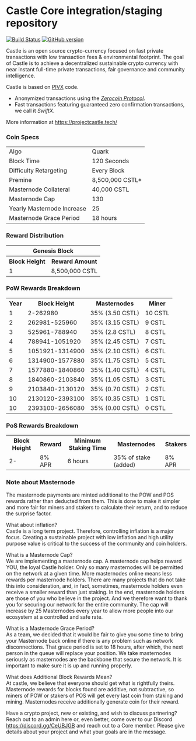 Castle Core integration/staging repository
=====================================

[![Build Status](https://travis-ci.org/MyCryptoCoins/Castle.svg?branch=master)](https://travis-ci.org/MyCryptoCoins/Castle) [![GitHub version](https://badge.fury.io/gh/MyCryptoCoins%2FCastle.svg)](https://badge.fury.io/gh/MyCryptoCoins%2FCastle)


Castle is an open source crypto-currency focused on fast private transactions with low transaction fees & environmental footprint.  The goal of Castle is to achieve a decentralized sustainable crypto currency with near instant full-time private transactions, fair governance and community intelligence.

Castle is based on [PIVX](http://www.pivx.org) code.

- Anonymized transactions using the [_Zerocoin Protocol_](http://www.pivx.org/zpiv).
- Fast transactions featuring guaranteed zero confirmation transactions, we call it _SwiftX_.


More information at https://projectcastle.tech/ 

### Coin Specs
<table>
<tr><td>Algo</td><td>Quark</td></tr>
<tr><td>Block Time</td><td>120 Seconds</td></tr>
<tr><td>Difficulty Retargeting</td><td>Every Block</td></tr>
<tr><td>Premine</td><td>8,500,000 CSTL*</td></tr>
    <tr><td>Masternode Collateral</td><td>40,000 CSTL</td></tr>
  <tr><td>Masternode Cap</td><td>130</td></tr>
  <tr><td>Yearly Masternode Increase</td><td>25</td></tr>
  <tr><td>Masternode Grace Period</td><td> 18 hours</td></tr>
</table>


### Reward Distribution

<table>
<th colspan=4>Genesis Block</th>
<tr><th>Block Height</th><th>Reward Amount</th></tr>
<tr><td>1</td><td>8,500,000 CSTL</td></tr>
</table>

### PoW Rewards Breakdown

<table>
<th>Year</th><th>Block Height</th><th>Masternodes</th><th>Miner</th>
<tr><td>1</td><td>2-262980</td><td>35% (3.50 CSTL)</td><td>10 CSTL</td></tr>
<tr><td>2</td><td>262981-525960</td><td>35% (3.15 CSTL)</td><td>9 CSTL</td></tr>
<tr><td>3</td><td>525961-788940</td><td>35% (2.8 CSTL)</td><td>8 CSTL</td></tr>
<tr><td>4</td><td>788941-1051920</td><td>35% (2.45 CSTL)</td><td>7 CSTL</td></tr>
<tr><td>5</td><td>1051921-1314900</td><td>35% (2.10 CSTL)</td><td>6 CSTL</td></tr>
<tr><td>6</td><td>1314900-1577880</td><td>35% (1.75 CSTL)</td><td>5 CSTL</td></tr>
<tr><td>7</td><td>1577880-1840860</td><td>35% (1.40 CSTL)</td><td>4 CSTL</td></tr>
<tr><td>8</td><td>1840860-2103840</td><td>35% (1.05 CSTL)</td><td>3 CSTL</td></tr>
<tr><td>9</td><td>2103840-2130120</td><td>35% (0.70 CSTL)</td><td>2 CSTL</td></tr>
<tr><td>10</td><td>2130120-2393100</td><td>35% (0.35 CSTL)</td><td>1 CSTL</td></tr>
<tr><td>10</td><td>2393100-2656080</td><td>35% (0.00 CSTL)</td><td>0 CSTL</td></tr>

</table>

### PoS Rewards Breakdown

<table>
<th>Block Height</th><th>Reward</th><th>Minimum Staking Time</th><th>Masternodes</th><th>Stakers</th>
<tr><td>2-</td><td>8% APR</td><td>6 hours</td><td>35% of stake (added)</td><td>8% APR</td></tr>
</table>

### Note about Masternode 
The masternode payments are minted additional to the POW and POS rewards rather than deducted from them.  This is done to make it simpler and more fair for miners and stakers to calculate their return, and to reduce the surprise factor.

What about inflation?
<br>
Castle is a long term project. Therefore, controlling inflation is a major focus. Creating a sustainable project with low inflation and high utility purpose value is critical to the success of the community and coin holders. 

What is a Masternode Cap?
<br>
We are implementing a masternode cap. A masternode cap helps reward YOU, the loyal Castle holder. Only so many masternodes will be permitted on the network at a given time. More masternodes online means less rewards per masternode holders. There are many projects that do not take this into consideration, and, in fact, sometimes, masternode holders even receive a smaller reward than just staking. In the end, masternode holders are those of you who believe in the project. And we therefore want to thank you for securing our network for the entire community. The cap will increase by 25 Masternodes every year to allow more people into our ecosystem at a controlled and safe rate. 

What is a Masternode Grace Period?
<br>
As a team, we decided that it would be fair to give you some time to bring your Masternode back online if there is any problem such as network disconnections. That grace period is set to 18 hours, after which, the next person in the queue will replace your position. We take masternodes seriously as masternodes are the backbone that secure the network. It is important to make sure it is up and running properly. 

What does Additional Block Rewards Mean?
<br>
At castle, we believe that everyone should get what is rightfully theirs. Masternode rewards for blocks found are additive, not subtractive, so miners of POW or stakers of POS will get every last coin from staking and mining. Masternodes receive additionally generate coin for their reward.

Have a crypto project, new or existing, and wish to discuss partnering? Reach out to an admin here or, even better, come over to our Discord https://discord.gg/CeUBJGB and reach out to a Core member. Please give details about your project and what your goals are in the message. 

